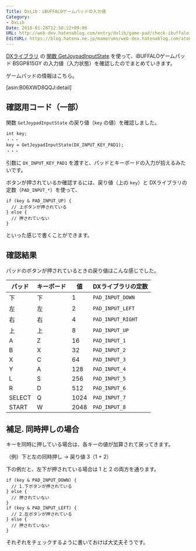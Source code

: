 ```yaml
---
Title: DxLib：iBUFFALOゲームパッドの入力値
Category:
- DxLib
Date: 2018-01-28T12:50:22+09:00
URL: http://web-dev.hatenablog.com/entry/dxlib/game-pad/check-ibuffalo-bsgp815gy
EditURL: https://blog.hatena.ne.jp/mamorums/web-dev.hatenablog.com/atom/entry/8599973812341525037
---
```


[DXライブラリ](http://dxlib.o.oo7.jp/) の [関数 GetJoypadInputState](http://dxlib.o.oo7.jp/function/dxfunc_input.html) を使って、iBUFFALOゲームパッド BSGP815GY の入力値（入力状態）を確認したのでまとめていきます。


ゲームパッドの情報はこちら。

[asin:B06XWD8QQJ:detail]


## 確認用コード（一部）
関数 `GetJoypadInputState` の戻り値（`key` の値）を確認しました。

```
int key;
・・・
key = GetJoypadInputState(DX_INPUT_KEY_PAD1);
・・・
```

引数に `DX_INPUT_KEY_PAD1` を渡すと、パッドとキーボードの入力が拾えるみたいです。

ボタンが押されているか確認するには、戻り値（上の `key`）と DXライブラリの定数（`PAD_INPUT_*`）を使って、

```
if (key & PAD_INPUT_UP) {
  // 上ボタンが押されている
} else {
  // 押されていない
}
```

といった感じで書くことができます。


## 確認結果
パッドのボタンが押されているときの戻り値はこんな感じでした。

| パッド    | キーボード | 値       | DXライブラリの定数     |
|-----------|-------------|--------|--------------------------|
| 下          | 下             | 1        | `PAD_INPUT_DOWN` |
| 左          | 左             | 2        | `PAD_INPUT_LEFT`   |
| 右          | 右             | 4        | `PAD_INPUT_RIGHT` |
| 上          | 上             | 8        | `PAD_INPUT_UP`      |
| A           | Z              | 16      | `PAD_INPUT_1`        |
| B           | X              | 32      | `PAD_INPUT_2`        |
| X           | C              | 64      | `PAD_INPUT_3`        |
| Y           | A              | 128    | `PAD_INPUT_4`        |
| L           | S               | 256     | `PAD_INPUT_5`       |
| R           | D              | 512     | `PAD_INPUT_6`       |
| SELECT  | Q              | 1024   | `PAD_INPUT_7`       |
| START    | W             | 2048    | `PAD_INPUT_8`      |


## 補足. 同時押しの場合
キーを同時に押している場合は、各キーの値が加算されて戻ってきます。

（例）下と左の同時押し -> 戻り値 3（1 + 2）

下の例だと、左下が押されている場合は 1 と 2 の両方を通ります。

```
if (key & PAD_INPUT_DOWN) {
  // 1.下ボタンが押されている
} else {
  // 押されていない
}
if (key & PAD_INPUT_LEFT) {
  // 2.左ボタンが押されている
} else {
  // 押されていない
}
```

それぞれをチェックするように書いておけば大丈夫そうです。
